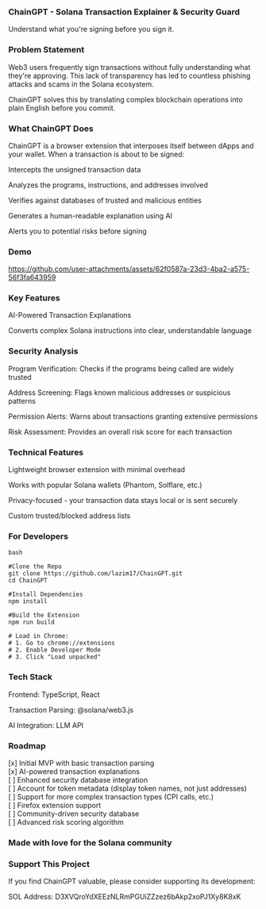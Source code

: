 ### ChainGPT - Solana Transaction Explainer & Security Guard

Understand what you're signing before you sign it.

### Problem Statement

Web3 users frequently sign transactions without fully understanding what they're approving. This lack of transparency has led to countless phishing attacks and scams in the Solana ecosystem.

ChainGPT solves this by translating complex blockchain operations into plain English before you commit.

### What ChainGPT Does

ChainGPT is a browser extension that interposes itself between dApps and your wallet. When a transaction is about to be signed:

Intercepts the unsigned transaction data

Analyzes the programs, instructions, and addresses involved

Verifies against databases of trusted and malicious entities

Generates a human-readable explanation using AI

Alerts you to potential risks before signing

### Demo

https://github.com/user-attachments/assets/62f0587a-23d3-4ba2-a575-56f3fa643959

### Key Features
AI-Powered Transaction Explanations

Converts complex Solana instructions into clear, understandable language

### Security Analysis

Program Verification: Checks if the programs being called are widely trusted

Address Screening: Flags known malicious addresses or suspicious patterns

Permission Alerts: Warns about transactions granting extensive permissions

Risk Assessment: Provides an overall risk score for each transaction

### Technical Features

Lightweight browser extension with minimal overhead

Works with popular Solana wallets (Phantom, Solflare, etc.)

Privacy-focused - your transaction data stays local or is sent securely

Custom trusted/blocked address lists

### For Developers

```
bash

#Clone the Repo
git clone https://github.com/lazim17/ChainGPT.git
cd ChainGPT

#Install Dependencies
npm install

#Build the Extension
npm run build

# Load in Chrome:
# 1. Go to chrome://extensions
# 2. Enable Developer Mode
# 3. Click "Load unpacked"
```

### Tech Stack

Frontend: TypeScript, React

Transaction Parsing: @solana/web3.js

AI Integration: LLM API

### Roadmap

[x] Initial MVP with basic transaction parsing  
[x] AI-powered transaction explanations  
[ ] Enhanced security database integration  
[ ] Account for token metadata (display token names, not just addresses)  
[ ] Support for more complex transaction types (CPI calls, etc.)  
[ ] Firefox extension support  
[ ] Community-driven security database  
[ ] Advanced risk scoring algorithm  

### Made with love for the Solana community
  
### Support This Project

If you find ChainGPT valuable, please consider supporting its development:

SOL Address: D3XVQroYdXEEzNLRmPGUiZZzez6bAkp2xoPJ1Xy8K8xK



